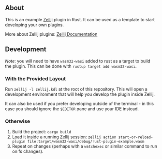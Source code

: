 ## About

This is an example [Zellij][zellij] plugin in Rust. It can be used as a template to start developing your own plugins.

More about Zellij plugins: [Zellij Documentation][docs]

[zellij]: https://github.com/zellij-org/zellij
[docs]: https://zellij.dev/documentation/plugins.html

## Development

*Note*: you will need to have `wasm32-wasi` added to rust as a target to build the plugin. This can be done with `rustup target add wasm32-wasi`.

### With the Provided Layout

Run `zellij -l zellij.kdl` at the root of this repository. This will open a development environment that will help you develop the plugin inside Zellij.

It can also be used if you prefer developing outside of the terminal - in this case you should ignore the `$EDITOR` pane and use your IDE instead.

### Otherwise

1. Build the project: `cargo build`
2. Load it inside a running Zellij session: `zellij action start-or-reload-plugin file:target/wasm32-wasi/debug/rust-plugin-example.wasm`
3. Repeat on changes (perhaps with a `watchexec` or similar command to run on fs changes).
